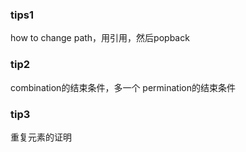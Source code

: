 ### tips1
how to change path，用引用，然后popback

### tip2
combination的结束条件，多一个
permination的结束条件


### tip3
重复元素的证明